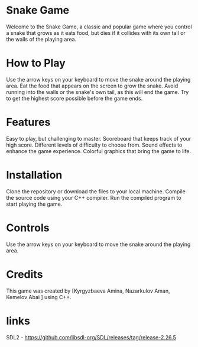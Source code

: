 # Snake Game
Welcome to the Snake Game, a classic and popular game where you control a snake that grows as it eats food, but dies if it collides with its own tail or the walls of the playing area.

# How to Play
Use the arrow keys on your keyboard to move the snake around the playing area.
Eat the food that appears on the screen to grow the snake.
Avoid running into the walls or the snake's own tail, as this will end the game.
Try to get the highest score possible before the game ends.
# Features
Easy to play, but challenging to master.
Scoreboard that keeps track of your high score.
Different levels of difficulty to choose from.
Sound effects to enhance the game experience.
Colorful graphics that bring the game to life.
# Installation
Clone the repository or download the files to your local machine.
Compile the source code using your C++ compiler.
Run the compiled program to start playing the game.
# Controls
Use the arrow keys on your keyboard to move the snake around the playing area.
# Credits
This game was created by [Kyrgyzbaeva Amina, Nazarkulov Aman, Kemelov Abai ] using C++. 

# links 
SDL2 - https://github.com/libsdl-org/SDL/releases/tag/release-2.26.5
